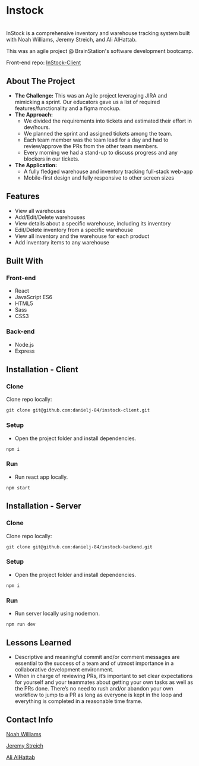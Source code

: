 # Instock
<br>
InStock is a comprehensive inventory and warehouse tracking system built with Noah Williams, Jeremy Streich, and Ali AlHattab. 

This was an agile project @ BrainStation's software development bootcamp.

Front-end repo: [InStock-Client](https://github.com/danielj-84/instock-client)

<!-- 
![Warehouses screenshot](/app-screenshot1.png)
![Warehouse details screenshot](/app-screenshot2.png) -->


## About The Project 
* **The Challenge:** This was an Agile project leveraging JIRA and mimicking a sprint. Our educators gave us a list of required features/functionality and a figma mockup.
* **The Approach:** 
  * We divided the requirements into tickets and estimated their effort in dev/hours.
  * We planned the sprint and assigned tickets among the team.
  * Each team member was the team lead for a day and had to review/approve the PRs from the other team members.
  * Every morning we had a stand-up to discuss progress and any blockers in our tickets.
* **The Application:** 
  *  A fully fledged  warehouse and inventory tracking full-stack web-app
  *  Mobile-first design and fully responsive to other screen sizes

## Features
* View all warehouses
* Add/Edit/Delete warehouses
* View details about a specific warehouse, including its inventory
* Edit/Delete inventory from a specific warehouse
* View all inventory and the warehouse for each product
* Add inventory items to any warehouse

## Built With
### Front-end
* React
* JavaScript ES6
* HTML5
* Sass
* CSS3

### Back-end
* Node.js
* Express

## Installation - Client
### Clone
Clone repo locally:

`git clone git@github.com:danielj-84/instock-client.git`
### Setup
* Open the project folder and install dependencies.

`npm i`
### Run
* Run react app locally.

`npm start`

## Installation - Server
### Clone
Clone repo locally:

`git clone git@github.com:danielj-84/instock-backend.git`
### Setup
* Open the project folder and install dependencies.

`npm i`
### Run
* Run server locally using nodemon.

`npm run dev`

## Lessons Learned
* Descriptive and meaningful commit and/or comment messages are essential to the success of a team and of utmost importance in a collaborative development environment.
* When in charge of reviewing PRs, it’s important to set clear expectations for yourself and your teammates about getting your own tasks as well as the PRs done. There’s no need to rush and/or abandon your own workflow to jump to a PR as long as everyone is kept in the loop and everything is completed in a reasonable time frame.

## Contact Info
[Noah Williams](https://github.com/Noah-J-Williams) 

[Jeremy Streich](https://github.com/jstreich13/) 

[Ali AlHattab](https://github.com/AliAlhattab)
